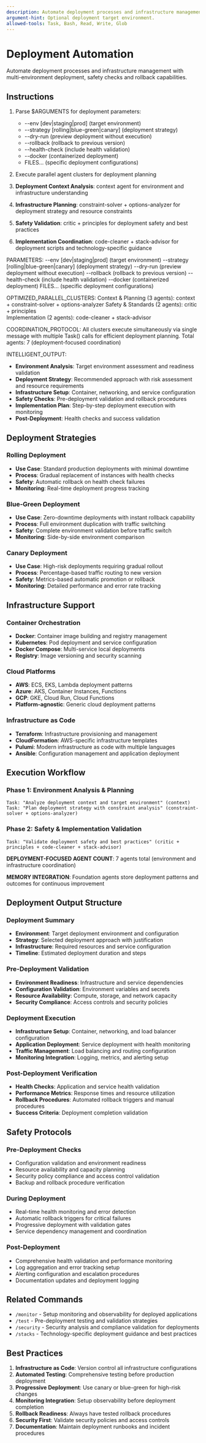 ```yaml
---
description: Automate deployment processes and infrastructure management with safety checks.
argument-hint: Optional deployment target environment.
allowed-tools: Task, Bash, Read, Write, Glob
---
```


# Deployment Automation

Automate deployment processes and infrastructure management with multi-environment deployment, safety checks and rollback capabilities.

## Instructions

1. Parse $ARGUMENTS for deployment parameters:
   - --env [dev|staging|prod] (target environment)
   - --strategy [rolling|blue-green|canary] (deployment strategy)
   - --dry-run (preview deployment without execution)
   - --rollback (rollback to previous version)
   - --health-check (include health validation)
   - --docker (containerized deployment)
   - FILES... (specific deployment configurations)

2. Execute parallel agent clusters for deployment planning
1. **Deployment Context Analysis**: context agent for environment and infrastructure understanding
2. **Infrastructure Planning**: constraint-solver + options-analyzer for deployment strategy and resource constraints
3. **Safety Validation**: critic + principles for deployment safety and best practices
4. **Implementation Coordination**: code-cleaner + stack-advisor for deployment scripts and technology-specific guidance

PARAMETERS:
--env [dev|staging|prod] (target environment)
--strategy [rolling|blue-green|canary] (deployment strategy)
--dry-run (preview deployment without execution)
--rollback (rollback to previous version)
--health-check (include health validation)
--docker (containerized deployment)
FILES... (specific deployment configurations)

OPTIMIZED_PARALLEL_CLUSTERS:
Context & Planning (3 agents): context + constraint-solver + options-analyzer
Safety & Standards (2 agents): critic + principles  
Implementation (2 agents): code-cleaner + stack-advisor

COORDINATION_PROTOCOL: All clusters execute simultaneously via single message with multiple Task() calls for efficient deployment planning. Total agents: 7 (deployment-focused coordination)

INTELLIGENT_OUTPUT:
- **Environment Analysis**: Target environment assessment and readiness validation
- **Deployment Strategy**: Recommended approach with risk assessment and resource requirements
- **Infrastructure Setup**: Container, networking, and service configuration
- **Safety Checks**: Pre-deployment validation and rollback procedures
- **Implementation Plan**: Step-by-step deployment execution with monitoring
- **Post-Deployment**: Health checks and success validation

## Deployment Strategies

### Rolling Deployment
- **Use Case**: Standard production deployments with minimal downtime
- **Process**: Gradual replacement of instances with health checks
- **Safety**: Automatic rollback on health check failures
- **Monitoring**: Real-time deployment progress tracking

### Blue-Green Deployment
- **Use Case**: Zero-downtime deployments with instant rollback capability
- **Process**: Full environment duplication with traffic switching
- **Safety**: Complete environment validation before traffic switch
- **Monitoring**: Side-by-side environment comparison

### Canary Deployment
- **Use Case**: High-risk deployments requiring gradual rollout
- **Process**: Percentage-based traffic routing to new version
- **Safety**: Metrics-based automatic promotion or rollback
- **Monitoring**: Detailed performance and error rate tracking

## Infrastructure Support

### Container Orchestration
- **Docker**: Container image building and registry management
- **Kubernetes**: Pod deployment and service configuration
- **Docker Compose**: Multi-service local deployments
- **Registry**: Image versioning and security scanning

### Cloud Platforms
- **AWS**: ECS, EKS, Lambda deployment patterns
- **Azure**: AKS, Container Instances, Functions
- **GCP**: GKE, Cloud Run, Cloud Functions
- **Platform-agnostic**: Generic cloud deployment patterns

### Infrastructure as Code
- **Terraform**: Infrastructure provisioning and management
- **CloudFormation**: AWS-specific infrastructure templates
- **Pulumi**: Modern infrastructure as code with multiple languages
- **Ansible**: Configuration management and application deployment

## Execution Workflow

### Phase 1: Environment Analysis & Planning
```
Task: "Analyze deployment context and target environment" (context)
Task: "Plan deployment strategy with constraint analysis" (constraint-solver + options-analyzer)
```

### Phase 2: Safety & Implementation Validation
```
Task: "Validate deployment safety and best practices" (critic + principles + code-cleaner + stack-advisor)
```

**DEPLOYMENT-FOCUSED AGENT COUNT**: 7 agents total (environment and infrastructure coordination)

**MEMORY INTEGRATION**: Foundation agents store deployment patterns and outcomes for continuous improvement

## Deployment Output Structure

### Deployment Summary
- **Environment**: Target deployment environment and configuration
- **Strategy**: Selected deployment approach with justification
- **Infrastructure**: Required resources and service configuration
- **Timeline**: Estimated deployment duration and steps

### Pre-Deployment Validation
- **Environment Readiness**: Infrastructure and service dependencies
- **Configuration Validation**: Environment variables and secrets
- **Resource Availability**: Compute, storage, and network capacity
- **Security Compliance**: Access controls and security policies

### Deployment Execution
- **Infrastructure Setup**: Container, networking, and load balancer configuration
- **Application Deployment**: Service deployment with health monitoring
- **Traffic Management**: Load balancing and routing configuration
- **Monitoring Integration**: Logging, metrics, and alerting setup

### Post-Deployment Verification
- **Health Checks**: Application and service health validation
- **Performance Metrics**: Response times and resource utilization
- **Rollback Procedures**: Automated rollback triggers and manual procedures
- **Success Criteria**: Deployment completion validation

## Safety Protocols

### Pre-Deployment Checks
- Configuration validation and environment readiness
- Resource availability and capacity planning
- Security policy compliance and access control validation
- Backup and rollback procedure verification

### During Deployment
- Real-time health monitoring and error detection
- Automatic rollback triggers for critical failures
- Progressive deployment with validation gates
- Service dependency management and coordination

### Post-Deployment
- Comprehensive health validation and performance monitoring
- Log aggregation and error tracking setup
- Alerting configuration and escalation procedures
- Documentation updates and deployment logging

## Related Commands

- `/monitor` - Setup monitoring and observability for deployed applications
- `/test` - Pre-deployment testing and validation strategies
- `/security` - Security analysis and compliance validation for deployments
- `/stacks` - Technology-specific deployment guidance and best practices

## Best Practices

1. **Infrastructure as Code**: Version control all infrastructure configurations
2. **Automated Testing**: Comprehensive testing before production deployment
3. **Progressive Deployment**: Use canary or blue-green for high-risk changes
4. **Monitoring Integration**: Setup observability before deployment completion
5. **Rollback Readiness**: Always have tested rollback procedures
6. **Security First**: Validate security policies and access controls
7. **Documentation**: Maintain deployment runbooks and incident procedures